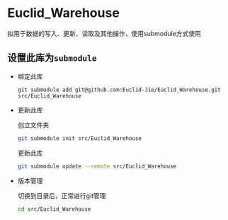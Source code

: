 # Euclid_Warehouse
拟用于数据的写入、更新、读取及其他操作，使用submodule方式使用

## 设置此库为`submodule`

- 绑定此库

    ```base
    git submodule add git@github.com:Euclid-Jie/Euclid_Warehouse.git src/Euclid_Warehouse
    ```

- 更新此库

  创立文件夹

  ```bash
  git submodule init src/Euclid_Warehouse
  ```

  更新此库

  ```bash
  git submodule update --remote src/Euclid_Warehouse
  ```

- 版本管理

  切换到目录后，正常进行git管理

  ```bash
  cd src/Euclid_Warehouse
  ```

  
